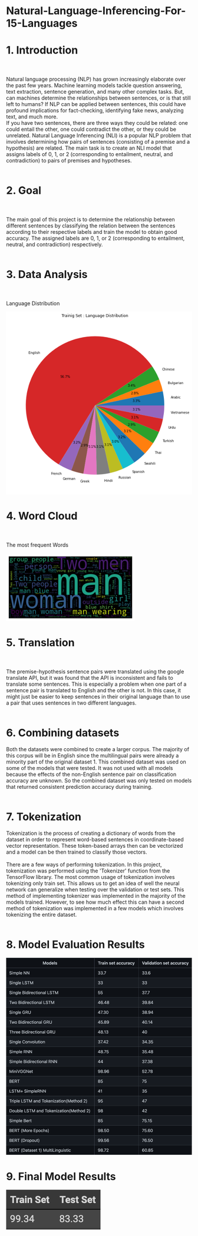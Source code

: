 # Natural-Language-Inferencing-For-15-Languages

# 1.   Introduction</br></br>
Natural language processing (NLP) has grown increasingly elaborate over the past few years. Machine learning models tackle question answering, text extraction, sentence generation, and many other complex tasks. But, can machines determine the relationships between sentences, or is that still left to humans? If NLP can be applied between sentences, this could have profound implications for fact-checking, identifying fake news, analyzing text, and much more.</br>
If you have two sentences, there are three ways they could be related: one could entail the other, one could contradict the other, or they could be unrelated. Natural Language Inferencing (NLI) is a popular NLP problem that involves determining how pairs of sentences (consisting of a premise and a hypothesis) are related.
The main task is to create an NLI model that assigns labels of 0, 1, or 2 (corresponding to entailment, neutral, and contradiction) to pairs of premises and hypotheses.</br></br>

# 2.   Goal</br></br>
The main goal of this project is to determine the relationship between different sentences by classifying the relation between the sentences according to their respective labels and train the model to obtain good accuracy. The assigned labels are  0, 1, or 2 (corresponding to entailment, neutral, and contradiction) respectively.</br></br>

# 3. Data Analysis</br></br>
Language Distribution</br>

![Language Distribution](https://github.com/svyas19/Natural-Language-Inferencing-For-15-Languages/blob/main/Language%20distribution.png)


# 4. Word Cloud </br></br>
The most frequent Words</br></br>
![Word Cloud](https://github.com/svyas19/Natural-Language-Inferencing-For-15-Languages/blob/main/word%20cloud.png)</br>


# 5. Translation</br></br>
The premise-hypothesis sentence pairs were translated using the google translate API, but it was found that the API is inconsistent and fails to translate some sentences. This is especially a problem when one part of a sentence pair is translated to English and the other is not. In this case, it might just be easier to keep sentences in their original language than to use a pair that uses sentences in two different languages.</br></br>

# 6. Combining datasets</br>
Both the datasets were combined to create a larger corpus. The majority of this corpus will be in English since the multilingual pairs were already a minority part of the original dataset 1. This combined dataset was used on some of the models that were tested. It was not used with all models because the effects of the non-English sentence pair on classification accuracy are unknown. So the combined dataset was only tested on models that returned consistent prediction accuracy during training.</br></br>

# 7. Tokenization</br>
Tokenization is the process of creating a dictionary of words from the dataset in order to represent word-based sentences in coordinate-based vector representation. These token-based arrays then can be vectorized and a model can be then trained to classify those vectors.</br></br>
There are a few ways of performing tokenization. In this project, tokenization was performed using the 'Tokenizer' function from the TensorFlow library. The most common usage of tokenization involves tokenizing only train set. This allows us to get an idea of well the neural network can generalize when testing over the validation or test sets. This method of implementing tokenizer was implemented in the majority of the models trained. However, to see how much effect this can have a second method of tokenization was implemented in a few models which involves tokenizing the entire dataset.</br></br>

# 8. Model Evaluation Results</br>
![Evaluation Results](https://github.com/svyas19/Natural-Language-Inferencing-For-15-Languages/blob/main/Evaluation%20Results%20.png)</br>


# 9. Final Model Results</br>

![Final_Model_Results](https://github.com/svyas19/Natural-Language-Inferencing-For-15-Languages/blob/main/Final_model_results.png)</br>
